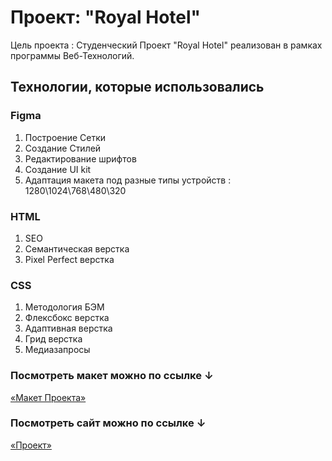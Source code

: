 # Проект: "Royal Hotel"

Цель проекта : Студенческий Проект "Royal Hotel" реализован в рамках программы Веб-Технологий.

## Технологии, которые использовались

### Figma

1. Построение Сетки
2. Создание Стилей
3. Редактирование шрифтов
4. Создание UI kit
5. Адаптация макета под разные типы устройств : 1280\1024\768\480\320

### HTML

1. SEO
2. Семантическая верстка
3. Pixel Perfect верстка

### CSS

1. Методология БЭМ
2. Флексбокс верстка
3. Адаптивная верстка
4. Грид верстка
5. Медиазапросы

### Посмотреть макет можно по ссылке ↓

[«Макет Проекта»](https://www.figma.com/file/CoLjVdwiEqxqpwJOKM6R42/RoyalHotel?node-id=0%3A1&t=IOIfSjGdp1TixiX9-0)


### Посмотреть сайт можно по ссылке ↓

[«Проект»](...)

